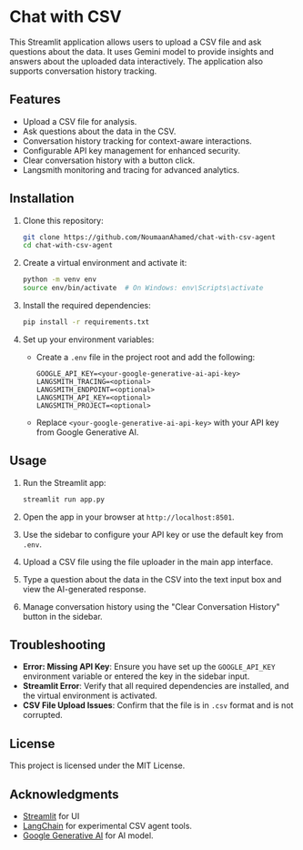 # Chat with CSV

This Streamlit application allows users to upload a CSV file and ask questions about the data. It uses Gemini model to provide insights and answers about the uploaded data interactively. The application also supports conversation history tracking.

## Features

- Upload a CSV file for analysis.
- Ask questions about the data in the CSV.
- Conversation history tracking for context-aware interactions.
- Configurable API key management for enhanced security.
- Clear conversation history with a button click.
- Langsmith monitoring and tracing for advanced analytics.

## Installation

1. Clone this repository:

   ```bash
   git clone https://github.com/NoumaanAhamed/chat-with-csv-agent
   cd chat-with-csv-agent
   ```

2. Create a virtual environment and activate it:

   ```bash
   python -m venv env
   source env/bin/activate  # On Windows: env\Scripts\activate
   ```

3. Install the required dependencies:

   ```bash
   pip install -r requirements.txt
   ```

4. Set up your environment variables:
   - Create a `.env` file in the project root and add the following:
     ```env
     GOOGLE_API_KEY=<your-google-generative-ai-api-key>
     LANGSMITH_TRACING=<optional>
     LANGSMITH_ENDPOINT=<optional>
     LANGSMITH_API_KEY=<optional>
     LANGSMITH_PROJECT=<optional>
     ```
   - Replace `<your-google-generative-ai-api-key>` with your API key from Google Generative AI.

## Usage

1. Run the Streamlit app:

   ```bash
   streamlit run app.py
   ```

2. Open the app in your browser at `http://localhost:8501`.

3. Use the sidebar to configure your API key or use the default key from `.env`.

4. Upload a CSV file using the file uploader in the main app interface.

5. Type a question about the data in the CSV into the text input box and view the AI-generated response.

6. Manage conversation history using the "Clear Conversation History" button in the sidebar.

## Troubleshooting

- **Error: Missing API Key**: Ensure you have set up the `GOOGLE_API_KEY` environment variable or entered the key in the sidebar input.
- **Streamlit Error**: Verify that all required dependencies are installed, and the virtual environment is activated.
- **CSV File Upload Issues**: Confirm that the file is in `.csv` format and is not corrupted.

## License

This project is licensed under the MIT License.

## Acknowledgments

- [Streamlit](https://streamlit.io/) for UI
- [LangChain](https://www.langchain.com/) for experimental CSV agent tools.
- [Google Generative AI](https://cloud.google.com/ai-solutions/generative-ai) for AI model.
